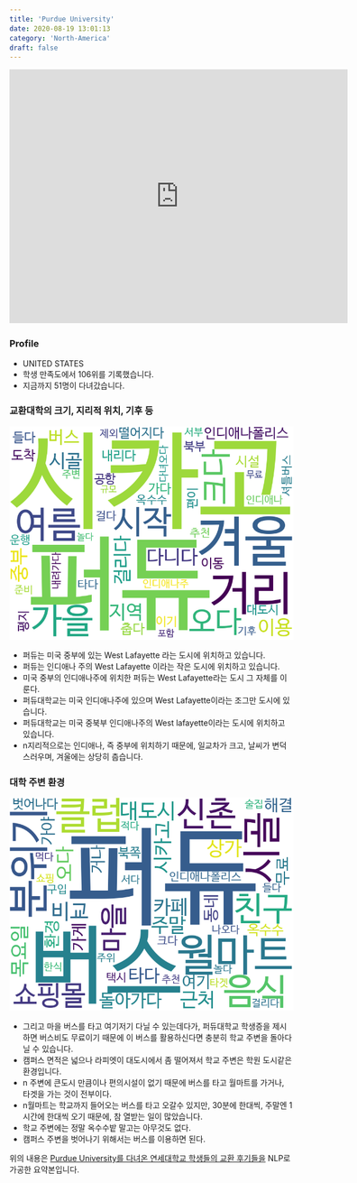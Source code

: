 ```yaml
---
title: 'Purdue University'
date: 2020-08-19 13:01:13
category: 'North-America'
draft: false
---
```


<iframe
width="600"
height="450"
frameborder="0" style="border:0"
src="https://www.google.com/maps/embed/v1/place?key=AIzaSyC9e1AME-pVmWC4hBpFdu5S4dKzyepa3HQ&q=Purdue+University&center=40.4237054,-86.92119459999999&zoom=14" allowfullscreen>
</iframe>

### Profile

* UNITED STATES
* 학생 만족도에서 106위를 기록했습니다.
* 지금까지 51명이 다녀갔습니다. 

### 교환대학의 크기, 지리적 위치, 기후 등

![gen_info-WordCloud](../univ_wordclouds_okt/gen_info/US000147_gen_info_okt.png)

* 퍼듀는 미국 중부에 있는 West Lafayette 라는 도시에 위치하고 있습니다.
* 퍼듀는 인디애나 주의 West Lafayette 이라는 작은 도시에 위치하고 있습니다.
* 미국 중부의 인디애나주에 위치한 퍼듀는 West Lafayette라는 도시 그 자체를 이룬다.
* 퍼듀대학교는 미국 인디애나주에 있으며 West Lafayette이라는 조그만 도시에 있습니다.
* 퍼듀대학교는 미국 중북부 인디애나주의 West lafayette이라는 도시에 위치하고 있습니다.
* n지리적으로는 인디애나, 즉 중부에 위치하기 때문에, 일교차가 크고, 날씨가 변덕스러우며, 겨울에는 상당히 춥습니다.


### 대학 주변 환경

![env_info-WordCloud](../univ_wordclouds_okt/env_info/US000147_env_info_okt.png)

* 그리고 마을 버스를 타고 여기저기 다닐 수 있는데다가, 퍼듀대학교 학생증을 제시하면 버스비도 무료이기 때문에 이 버스를 활용하신다면 충분히 학교 주변을 돌아다닐 수 있습니다.
* 캠퍼스 면적은 넓으나 라피엣이 대도시에서 좀 떨어져서 학교 주변은 학원 도시같은 환경입니다.
* n 주변에 큰도시 만큼이나 편의시설이 없기 때문에 버스를 타고 월마트를 가거나, 타겟을 가는 것이 전부이다.
* n월마트는 학교까지 들어오는 버스를 타고 오갈수 있지만, 30분에 한대씩, 주말엔 1시간에 한대씩 오기 때문에, 참 열받는 일이 많았습니다.
* 학교 주변에는 정말 옥수수밭 말고는 아무것도 없다.
* 캠퍼스 주변을 벗어나기 위해서는 버스를 이용하면 된다.


위의 내용은 [Purdue University를 다녀온 연세대학교 학생들의 교환 후기들을](http://oia.yonsei.ac.kr/partner/expReport.asp?ucode=US000147&bgbn=A) NLP로 가공한 요약본입니다. 
